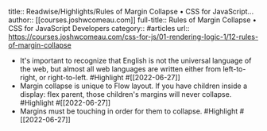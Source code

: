title:: Readwise/Highlights/Rules of Margin Collapse • CSS for JavaScript...
author:: [[courses.joshwcomeau.com]]
full-title:: Rules of Margin Collapse • CSS for JavaScript Developers
category:: #articles
url:: https://courses.joshwcomeau.com/css-for-js/01-rendering-logic-1/12-rules-of-margin-collapse
- It's important to recognize that English is not the universal language of the web, but almost all web languages are written either from left-to-right, or right-to-left. #Highlight #[[2022-06-27]]
- Margin collapse is unique to Flow layout. If you have children inside a display: flex parent, those children's margins will never collapse. #Highlight #[[2022-06-27]]
- Margins must be touching in order for them to collapse. #Highlight #[[2022-06-27]]